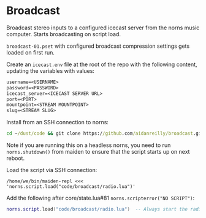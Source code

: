 # Broadcast

Broadcast stereo inputs to a configured icecast server from the norns music computer. Starts broadcasting on script load.

`broadcast-01.pset` with configured broadcast compression settings gets loaded on first run.

Create an `icecast.env` file at the root of the repo with the following content, updating the variables with values:

```txt
username=<USERNAME>
password=<PASSWORD>
icecast_server=<ICECAST SERVER URL>
port=<PORT>
mountpoint=<STREAM MOUNTPOINT>
slug=<STREAM SLUG>
```

Install from an SSH connection to norns:

```cmd
cd ~/dust/code && git clone https://github.com/aidanreilly/broadcast.git
```

Note if you are running this on a headless norns, you need to run `norns.shutdown()` from maiden to ensure that the script starts up on next reboot.

Load the script via SSH connection:

```
/home/we/bin/maiden-repl <<< 'norns.script.load("code/broadcast/radio.lua")'
```

Add the following after core/state.lua#81 `norns.scripterror("NO SCRIPT")`:

```lua
norns.script.load("code/broadcast/radio.lua")  -- Always start the radio
```

